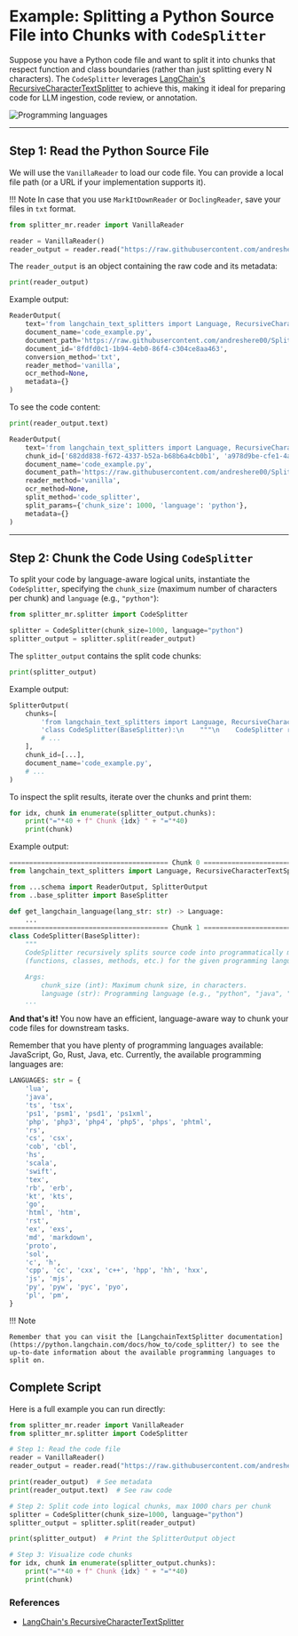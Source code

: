 # **Example**: Splitting a Python Source File into Chunks with `CodeSplitter`

Suppose you have a Python code file and want to split it into chunks that respect function and class boundaries (rather than just splitting every N characters). The `CodeSplitter` leverages [LangChain's RecursiveCharacterTextSplitter](https://python.langchain.com/docs/how_to/code_splitter/) to achieve this, making it ideal for preparing code for LLM ingestion, code review, or annotation.

![Programming languages](https://bairesdev.mo.cloudinary.net/blog/2020/10/top-programming-languages.png?tx=w_1920,q_auto)

---

## Step 1: Read the Python Source File

We will use the `VanillaReader` to load our code file. You can provide a local file path (or a URL if your implementation supports it).

!!! Note
    In case that you use `MarkItDownReader` or `DoclingReader`, save your files in `txt` format.

```python
from splitter_mr.reader import VanillaReader

reader = VanillaReader()
reader_output = reader.read("https://raw.githubusercontent.com/andreshere00/Splitter_MR/refs/heads/main/data/code_example.py")
```

The `reader_output` is an object containing the raw code and its metadata:

```python
print(reader_output)
```

Example output:

```python
ReaderOutput(
    text='from langchain_text_splitters import Language, RecursiveCharacterTextSplitter\n\nfrom ...',
    document_name='code_example.py',
    document_path='https://raw.githubusercontent.com/andreshere00/Splitter_MR/refs/heads/main/data/code_example.py',
    document_id='8fdfd0c1-1b94-4eb0-86f4-c304ce8aa463',
    conversion_method='txt',
    reader_method='vanilla',
    ocr_method=None,
    metadata={}
)
```

To see the code content:

```python
print(reader_output.text)
```

```python
ReaderOutput(
    text='from langchain_text_splitters import Language, RecursiveCharacterTextSplitter\n\nfrom ...schema import ReaderOutput, SplitterOutput\nfrom ..base_splitter import BaseSplitter\n\n\ndef get_langchain_language(lang_str: str) -> Language:\n    """\n    Map a string language name to Langchain Language enum...', 
    chunk_id=['682dd838-f672-4337-b52a-b68b6a4cb0b1', 'a978d9be-cfe1-4a61-b73c-49842bdeca30', 'f390953f-d4b3-40b1-bd87-a9b1b7e634c9', 'f2bde214-5378-49e4-8d84-8832d46e2e26', '1cc57a4d-4618-4e53-bda1-977a343cbe9e', '58eb9713-320a-4a9c-924c-0ebce6b1a228'], 
    document_name='code_example.py', 
    document_path='https://raw.githubusercontent.com/andreshere00/Splitter_MR/refs/heads/main/data/code_example.py', document_id='8fdfd0c1-1b94-4eb0-86f4-c304ce8aa463', conversion_method='txt', 
    reader_method='vanilla', 
    ocr_method=None, 
    split_method='code_splitter', 
    split_params={'chunk_size': 1000, 'language': 'python'}, 
    metadata={}
)
```

---

## Step 2: Chunk the Code Using `CodeSplitter`

To split your code by language-aware logical units, instantiate the `CodeSplitter`, specifying the `chunk_size` (maximum number of characters per chunk) and `language` (e.g., `"python"`):

```python
from splitter_mr.splitter import CodeSplitter

splitter = CodeSplitter(chunk_size=1000, language="python")
splitter_output = splitter.split(reader_output)
```

The `splitter_output` contains the split code chunks:

```python
print(splitter_output)
```

Example output:

```python
SplitterOutput(
    chunks=[
        'from langchain_text_splitters import Language, RecursiveCharacterTextSplitter\n\nfrom ...',
        'class CodeSplitter(BaseSplitter):\n    """\n    CodeSplitter recursively splits source code...',
        # ...
    ],
    chunk_id=[...],
    document_name='code_example.py',
    # ...
)
```

To inspect the split results, iterate over the chunks and print them:

```python
for idx, chunk in enumerate(splitter_output.chunks):
    print("="*40 + f" Chunk {idx} " + "="*40)
    print(chunk)
```

Example output:

```python
======================================== Chunk 0 ========================================
from langchain_text_splitters import Language, RecursiveCharacterTextSplitter

from ...schema import ReaderOutput, SplitterOutput
from ..base_splitter import BaseSplitter

def get_langchain_language(lang_str: str) -> Language:
    ...
======================================== Chunk 1 ========================================
class CodeSplitter(BaseSplitter):
    """
    CodeSplitter recursively splits source code into programmatically meaningful chunks
    (functions, classes, methods, etc.) for the given programming language.

    Args:
        chunk_size (int): Maximum chunk size, in characters.
        language (str): Programming language (e.g., "python", "java", "kotlin", etc.)
    ...
```

**And that's it!** You now have an efficient, language-aware way to chunk your code files for downstream tasks. 

Remember that you have plenty of programming languages available: JavaScript, Go, Rust, Java, etc. Currently, the available programming languages are:

```python
LANGUAGES: str = {
    'lua',
    'java',
    'ts', 'tsx',
    'ps1', 'psm1', 'psd1', 'ps1xml',
    'php', 'php3', 'php4', 'php5', 'phps', 'phtml',
    'rs',
    'cs', 'csx',
    'cob', 'cbl',
    'hs',
    'scala',
    'swift',
    'tex',
    'rb', 'erb',
    'kt', 'kts',
    'go',
    'html', 'htm',
    'rst',
    'ex', 'exs',
    'md', 'markdown',
    'proto',
    'sol',
    'c', 'h',
    'cpp', 'cc', 'cxx', 'c++', 'hpp', 'hh', 'hxx',
    'js', 'mjs',
    'py', 'pyw', 'pyc', 'pyo',
    'pl', 'pm',
}
```

!!! Note

    Remember that you can visit the [LangchainTextSplitter documentation](https://python.langchain.com/docs/how_to/code_splitter/) to see the up-to-date information about the available programming languages to split on.

## Complete Script

Here is a full example you can run directly:

```python
from splitter_mr.reader import VanillaReader
from splitter_mr.splitter import CodeSplitter

# Step 1: Read the code file
reader = VanillaReader()
reader_output = reader.read("https://raw.githubusercontent.com/andreshere00/Splitter_MR/refs/heads/main/data/code_example.py")

print(reader_output)  # See metadata
print(reader_output.text)  # See raw code

# Step 2: Split code into logical chunks, max 1000 chars per chunk
splitter = CodeSplitter(chunk_size=1000, language="python")
splitter_output = splitter.split(reader_output)

print(splitter_output)  # Print the SplitterOutput object

# Step 3: Visualize code chunks
for idx, chunk in enumerate(splitter_output.chunks):
    print("="*40 + f" Chunk {idx} " + "="*40)
    print(chunk)
```

### References

* [LangChain's RecursiveCharacterTextSplitter](https://python.langchain.com/docs/how_to/code_splitter/) 